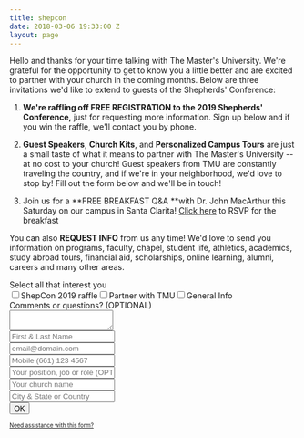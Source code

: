 ```yaml
---
title: shepcon
date: 2018-03-06 19:33:00 Z
layout: page
---
```


Hello and thanks for your time talking with The Master's University. We're grateful for the opportunity to get to know you a little better and are excited to partner with your church in the coming months. Below are three invitations we'd like to extend to guests of the Shepherds' Conference:

1. **We're raffling off FREE REGISTRATION to the 2019 Shepherds' Conference,** just for requesting more information. Sign up below and if you win the raffle, we'll contact you by phone.

2. **Guest Speakers**, **Church Kits**, and **Personalized Campus Tours** are just a small taste of what it means to partner with The Master's University -- at no cost to your church! Guest speakers from TMU are constantly traveling the country, and if we're in your neighborhood, we'd love to stop by! Fill out the form below and we'll be in touch!

3. Join us for a **FREE BREAKFAST Q&A **with Dr. John MacArthur this Saturday on our campus in Santa Clarita! [Click here](http://www.masters.edu/pastors) to RSVP for the breakfast

You can also **REQUEST INFO** from us any time! We'd love to send you information on programs, faculty, chapel, student life, athletics, academics, study abroad tours, financial aid, scholarships, online learning, alumni, careers and many other areas.

<!-- FORM: HEAD SECTION -->

<meta http-equiv="Content-Type" content="text/html; charset=utf-8" />
<script type="text/javascript">
document.addEventListener("DOMContentLoaded", function(){
const FORM_TIME_START = Math.floor((new Date).getTime()/1000);
let formElement = document.getElementById("tfa_0");
let appendJsTimerElement = function(){
let formTimeDiff = Math.floor((new Date).getTime()/1000) - FORM_TIME_START;
let cumulatedTimeElement = document.getElementById("tfa_dbCumulatedTime");
if (null !== cumulatedTimeElement) {
let cumulatedTime = parseInt(cumulatedTimeElement.value);
if (null !== cumulatedTime && cumulatedTime > 0) {
formTimeDiff \+= cumulatedTime;
}
}
let jsTimeInput = document.createElement("input");
jsTimeInput.setAttribute("type", "hidden");
jsTimeInput.setAttribute("value", formTimeDiff.toString());
jsTimeInput.setAttribute("name", "tfa_dbElapsedJsTime");
jsTimeInput.setAttribute("id", "tfa_dbElapsedJsTime");
jsTimeInput.setAttribute("autocomplete", "off");
if (null !== formElement) {
formElement.appendChild(jsTimeInput);
}
};
if (null !== formElement) {
if(formElement.addEventListener){
formElement.addEventListener('submit', appendJsTimerElement, false);
} else if(formElement.attachEvent){
formElement.attachEvent('onsubmit', appendJsTimerElement);
}
}
});
</script>

<link href="https://masters.tfaforms.net/form-builder/4.3.0/css/wforms-jsonly.css?v=4617" rel="alternate stylesheet" title="This stylesheet activated by javascript" type="text/css" />
<script type="text/javascript" src="https://masters.tfaforms.net/wForms/3.10/js/wforms.js?v=4617"></script>
<script type="text/javascript">
wFORMS.behaviors.prefill.skip = false;
</script>

<script type="text/javascript" src="https://masters.tfaforms.net/wForms/3.10/js/localization-en_US.js?v=4617"></script>

<!-- FORM: BODY SECTION -->
<div class="wFormContainer"  >

<style type="text/css">
\#tfa_7-L,
label\[id^="tfa_7\["\] {
width: 530px !important;
}

\#tfa_11,
\*\[id^="tfa_11\["\] {
width: 431.02272px !important;
}
\#tfa_11-D,
\*\[id^="tfa_11\["\]\[class\~="field-container-D"\] {
width: auto !important;
}

\#tfa_11-L,
label\[id^="tfa_11\["\] {
width: 530px !important;
}

\#tfa_1,
\*\[id^="tfa_1\["\] {
width: 420px !important;
}
\#tfa_1-D,
\*\[id^="tfa_1\["\]\[class\~="field-container-D"\] {
width: auto !important;
}

\#tfa_2,
\*\[id^="tfa_2\["\] {
width: 420px !important;
}
\#tfa_2-D,
\*\[id^="tfa_2\["\]\[class\~="field-container-D"\] {
width: auto !important;
}

\#tfa_3,
\*\[id^="tfa_3\["\] {
width: 420px !important;
}
\#tfa_3-D,
\*\[id^="tfa_3\["\]\[class\~="field-container-D"\] {
width: auto !important;
}

\#tfa_3-L,
label\[id^="tfa_3\["\] {
width: 490px !important;
}

\#tfa_4,
\*\[id^="tfa_4\["\] {
width: 420px !important;
}
\#tfa_4-D,
\*\[id^="tfa_4\["\]\[class\~="field-container-D"\] {
width: auto !important;
}

\#tfa_4-L,
label\[id^="tfa_4\["\] {
width: 470px !important;
}

\#tfa_5,
\*\[id^="tfa_5\["\] {
width: 420px !important;
}
\#tfa_5-D,
\*\[id^="tfa_5\["\]\[class\~="field-container-D"\] {
width: auto !important;
}

\#tfa_5-L,
label\[id^="tfa_5\["\] {
width: 490px !important;
}

\#tfa_6,
\*\[id^="tfa_6\["\] {
width: 421.02272px !important;
}
\#tfa_6-D,
\*\[id^="tfa_6\["\]\[class\~="field-container-D"\] {
width: auto !important;
}

\#tfa_6-L,
label\[id^="tfa_6\["\] {
width: 490px !important;
}
</style>

<div class="row">

<div class="col s12 m6">

<div class=""><div class="wForm" id="tfa_0-WRPR" dir="ltr">
<div class="codesection" id="code-tfa_0"></div>
<form method="post" action="https://masters.tfaforms.net/responses/processor" class="hintsBelow labelsAbove" id="tfa_0">
<div class="oneField field-container-D     " id="tfa_7-D">
<label id="tfa_7-L" for="tfa_7" class="label preField ">Select all that interest you</label><br><div class="inputWrapper"><span id="tfa_7" class="choices horizontal "><span class="oneChoice"><input type="checkbox" value="tfa_8" class="" id="tfa_8" name="tfa_8"><label class="label postField" id="tfa_8-L" for="tfa_8">ShepCon 2019 raffle</label></span><span class="oneChoice"><input type="checkbox" value="tfa_9" class="" id="tfa_9" name="tfa_9"><label class="label postField" id="tfa_9-L" for="tfa_9">Partner with TMU</label></span><span class="oneChoice"><input type="checkbox" value="tfa_10" class="" id="tfa_10" name="tfa_10"><label class="label postField" id="tfa_10-L" for="tfa_10">General Info</label></span></span></div>
</div>
<div class="oneField field-container-D   labelsAbove  " id="tfa_11-D">
<label id="tfa_11-L" for="tfa_11" class="label preField ">Comments or questions? (OPTIONAL)</label><br><div class="inputWrapper"><textarea id="tfa_11" name="tfa_11" title="Comments or questions? (OPTIONAL)" class=""></textarea></div>
</div>
<div class="oneField field-container-D   labelsRemoved  " id="tfa_1-D"><div class="inputWrapper"><input type="text" id="tfa_1" name="tfa_1" value="" placeholder="First & Last Name" title="First & Last Name" class="required"></div></div>
<div class="oneField field-container-D   labelsRemoved  " id="tfa_2-D"><div class="inputWrapper"><input type="text" id="tfa_2" name="tfa_2" value="" placeholder="email@domain.com" title="Email address" class="validate-email required"></div></div>
<div class="oneField field-container-D   labelsRemoved  " id="tfa_3-D"><div class="inputWrapper"><input type="text" id="tfa_3" name="tfa_3" value="" placeholder="Mobile (661) 123 4567" autoformat="###-###-####" title="Mobile phone to contact you during G3 Conference" class="validate-custom /^(\[(\]{1}\[0-9\]{3}\[)\]{1}\[.| |-\]{0,1}|^\[0-9\]{3}\[.|-| \]?)?\[0-9\]{3}(.|-| )?\[0-9\]{4}$/ required"></div></div>
<div class="oneField field-container-D   labelsRemoved  " id="tfa_4-D"><div class="inputWrapper"><input type="text" id="tfa_4" name="tfa_4" value="" placeholder="Your position, job or role (OPTIONAL)" title="Your position (ex: Sr Pastor, Worship Leader, Youth Director)" class=""></div></div>
<div class="oneField field-container-D   labelsRemoved  " id="tfa_5-D"><div class="inputWrapper"><input type="text" id="tfa_5" name="tfa_5" value="" placeholder="Your church name" title="Your church name (ex: Grace Community Church)" class="required"></div></div>
<div class="oneField field-container-D   labelsRemoved  " id="tfa_6-D"><div class="inputWrapper"><input type="text" id="tfa_6" name="tfa_6" value="" placeholder="City & State or Country" title="Which state (ex: GA, CA, TX, NY....)" class=""></div></div>
<div class="actions" id="tfa_0-A"><input type="submit" class="primaryAction" value="OK"></div>
<div style="clear:both"></div>
<input type="hidden" value="217739" name="tfa_dbFormId" id="tfa_dbFormId"><input type="hidden" value="" name="tfa_dbResponseId" id="tfa_dbResponseId"><input type="hidden" value="9d9f7d3b772bbd8e1af49005588ff0bf" name="tfa_dbControl" id="tfa_dbControl"><input type="hidden" value="7" name="tfa_dbVersionId" id="tfa_dbVersionId"><input type="hidden" value="" name="tfa_switchedoff" id="tfa_switchedoff">
</form>
</div></div>

<p class="supportInfo" >
<a href="https://masters.tfaforms.net/forms/help/217739" target="new" style="font-size: 0.7em;">
Need assistance with this form?    </a></p>

</div>

</div>

</div>